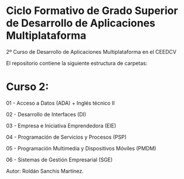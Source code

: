 # Ciclo Formativo de Grado Superior de Desarrollo de Aplicaciones Multiplataforma
2º Curso de Desarrollo de Aplicaciones Multiplataforma en el CEEDCV

El repositorio contiene la siguiente estructura de carpetas:

# Curso 2: 

01 - Acceso a Datos (ADA) + Inglés técnico II

02 - Desarrollo de Interfaces (DI)

03 - Empresa e Iniciativa Emprendedora (EIE)

04 - Programación de Servicios y Procesos (PSP)

05 - Programación Multimedia y Dispositivos Móviles (PMDM)

06 - Sistemas de Gestión Empresarial (SGE)

Autor: Roldán Sanchis Martínez.